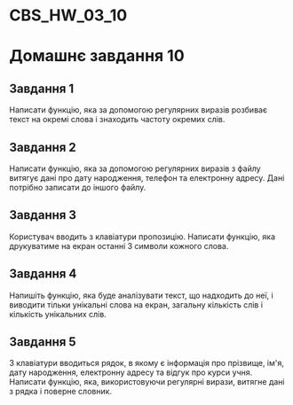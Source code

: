# CBS_HW_03_10
# Домашнє завдання 10

## Завдання 1

Написати функцію, яка за допомогою регулярних виразів розбиває текст на окремі слова і знаходить частоту окремих слів.

## Завдання 2

Написати функцію, яка за допомогою регулярних виразів з файлу витягує дані про дату народження, телефон та електронну адресу. Дані потрібно записати до іншого файлу.

## Завдання 3

Користувач вводить з клавіатури пропозицію. Написати функцію, яка друкуватиме на екран останні 3 символи кожного слова.


## Завдання 4

Напишіть функцію, яка буде аналізувати текст, що надходить до неї, і виводити тільки унікальні слова на екран, загальну кількість слів і кількість унікальних слів.

## Завдання 5

З клавіатури вводиться рядок, в якому є інформація про прізвище, ім'я, дату народження, електронну адресу та відгук про курси учня. Написати функцію, яка, використовуючи регулярні вирази, витягне дані з рядка і поверне словник.

